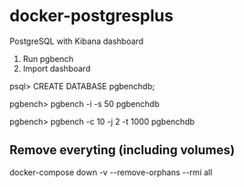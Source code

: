 # docker-postgresplus
PostgreSQL with Kibana dashboard

1. Run pgbench
2. Import dashboard

psql> CREATE DATABASE pgbenchdb;

pgbench> pgbench -i -s 50 pgbenchdb

pgbench> pgbench -c 10 -j 2 -t 1000 pgbenchdb

## Remove everyting (including volumes)
docker-compose down -v --remove-orphans --rmi all
